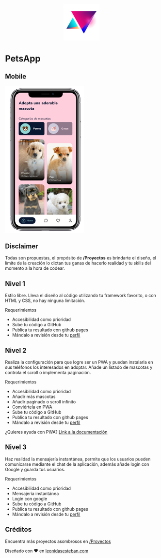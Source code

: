 <div align="center">
<a href="https://leonidasesteban.com/proyectos">
  <img width="120px"  src="https://raw.githubusercontent.com/no-te-rindas/logo/main/Logo/LeonidasEsteban-destello-envolvente-cuadrada.png" />
</a>
</div>

# PetsApp

## Mobile

<img width="260px"  src="https://github.com/no-te-rindas/imagenes/blob/main/Readmes/petapps/petApps.png?raw=true" />

## Disclaimer

Todas son propuestas, el propósito de **/Proyectos** es brindarte el diseño, el límite de la creación lo dictan tus ganas de hacerlo realidad y tu skills del momento a la hora de codear.

## Nivel 1

Estilo libre. Lleva el diseño al código utilizando tu framework favorito, o con HTML y CSS, no hay ninguna limitación.

Requerimientos

- Accesibilidad como prioridad
- Sube tu código a GitHub
- Publica tu resultado con github pages
- Mándalo a revisión desde tu [perfil](https://leonidasesteban.com/estudiante)

## Nivel 2

Realiza la configuración para que logre ser un PWA y puedan instalarla en sus teléfonos los interesados en adoptar. Añade un listado de mascotas y controla el scroll o implementa paginación.

Requerimientos

- Accesibilidad como prioridad
- Añadir más mascotas
- Añadir paginado o scroll infinito
- Conviértela en PWA
- Sube tu código a GitHub
- Publica tu resultado con github pages
- Mándalo a revisión desde tu [perfil](https://leonidasesteban.com/estudiante)

¿Quieres ayuda con PWA? [Link a la documentación](https://web.dev/progressive-web-apps/)

## Nivel 3

Haz realidad la mensajería instantánea, permite que los usuarios pueden comunicarse mediante el chat de la aplicación, además añade login con Google y guarda tus usuarios.

Requerimientos

- Accesibilidad como prioridad
- Mensajería instantánea
- Login con google
- Sube tu código a GitHub
- Publica tu resultado con github pages
- Mándalo a revisión desde tu [perfil](https://leonidasesteban.com/estudiante)

## Créditos

Encuentra más proyectos asombrosos en [/Proyectos](https://leonidasesteban.com/proyectos)

Diseñado con ♥️ en [leonidasesteban.com](leonidasesteban.com)
